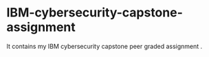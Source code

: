 # IBM-cybersecurity-capstone-assignment
It contains my IBM cybersecurity capstone peer graded assignment .
